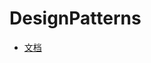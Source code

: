 # DesignPatterns

+ [文档](https://github.com/shiyangqin/Doc/tree/master/%E5%AD%A6%E4%B9%A0%E6%96%87%E6%A1%A3/%E8%AE%BE%E8%AE%A1%E6%A8%A1%E5%BC%8F)
